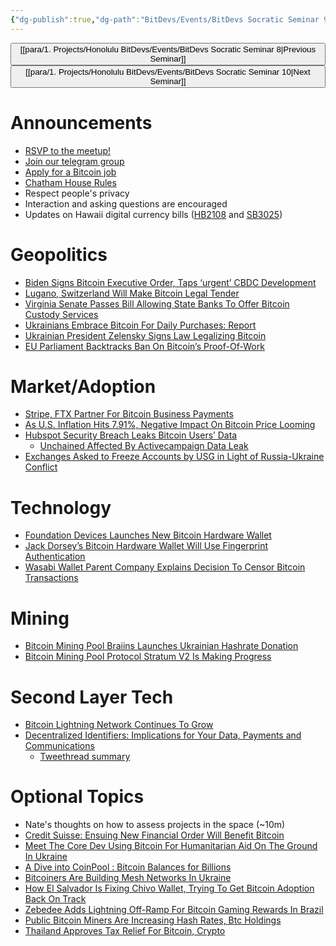 ```yaml
---
{"dg-publish":true,"dg-path":"BitDevs/Events/BitDevs Socratic Seminar 9.md","permalink":"/bit-devs/events/bit-devs-socratic-seminar-9/","title":"BitDevs Socratic Seminar 9","tags":["bitdevs","socratic-9","bitcoin","resource"],"noteIcon":"3","created":"2022-11-21T22:26:28.386-10:00","updated":"2024-11-25T11:54:02.448-10:00"}
---
```




<button class="obsidian-button previous-seminar">[[para/1. Projects/Honolulu BitDevs/Events/BitDevs Socratic Seminar 8\|Previous Seminar]]</button> <button class="obsidian-button next-seminar">[[para/1. Projects/Honolulu BitDevs/Events/BitDevs Socratic Seminar 10\|Next Seminar]]</button> 

# Announcements

- [RSVP to the meetup!](https://www.meetup.com/honolulu-bitdevs/events/284671355/)
- [Join our telegram group](https://t.me/+Uh9gbHO9EHFkZWJh)
- [Apply for a Bitcoin job](https://bitcoinerjobs.com/)
- [Chatham House Rules](https://www.chathamhouse.org/about-us/chatham-house-rule)
- Respect people's privacy
- Interaction and asking questions are encouraged
- Updates on Hawaii digital currency bills ([HB2108](https://www.capitol.hawaii.gov/Session2022/hearingnotices/HEARING_CPN-EET_03-22-22_.PDF) and [SB3025](https://www.capitol.hawaii.gov/Session2022/hearingnotices/HEARING_CPC_03-22-22_.PDF))


# Geopolitics

- [Biden Signs Bitcoin Executive Order, Taps ‘urgent’ CBDC Development](https://bitcoinmagazine.com/markets/biden-signs-bitcoin-executive-order-taps-cbdc)
- [Lugano, Switzerland Will Make Bitcoin Legal Tender](https://bitcoinmagazine.com/business/lugano-switzerland-will-make-bitcoin-legal-tender)
- [Virginia Senate Passes Bill Allowing State Banks To Offer Bitcoin Custody Services](https://bitcoinmagazine.com/business/virginia-state-banks-receive-green-light-to-custody-bitcoin)
- [Ukrainians Embrace Bitcoin For Daily Purchases: Report](https://bitcoinmagazine.com/culture/ukrainians-embrace-bitcoin-for-daily-purchases-nydig-report)
- [Ukrainian President Zelensky Signs Law Legalizing Bitcoin](https://bitcoinmagazine.com/markets/ukrainian-president-zelensky-signs-law-legalizing-bitcoin)
- [EU Parliament Backtracks Ban On Bitcoin’s Proof-Of-Work](https://bitcoinmagazine.com/markets/eu-parliament-backtracks-ban-on-bitcoin-proof-of-work)


# Market/Adoption

- [Stripe, FTX Partner For Bitcoin Business Payments](https://bitcoinmagazine.com/business/stripe-ftx-partner-for-bitcoin-business-payments)
- [As U.S. Inflation Hits 7.91%, Negative Impact On Bitcoin Price Looming](https://bitcoinmagazine.com/markets/inflation-accelerates-bitcoin-price-will-go-down)
- [Hubspot Security Breach Leaks Bitcoin Users’ Data](https://bitcoinmagazine.com/business/hubspot-security-breach-leaks-bitcoin-users-data)
  - [Unchained Affected By Activecampaign Data Leak](https://unchained.com/blog/email-marketing-data-leak-notice/)
- [Exchanges Asked to Freeze Accounts by USG in Light of Russia-Ukraine Conflict](https://www.bloomberg.com/news/articles/2022-02-28/u-s-prods-crypto-exchanges-to-thwart-russia-sanctions-dodgers?srnd=cryptocurrencies-v2)


# Technology

- [Foundation Devices Launches New Bitcoin Hardware Wallet](https://bitcoinmagazine.com/business/foundation-devices-launches-new-bitcoin-hardware-wallet)
- [Jack Dorsey’s Bitcoin Hardware Wallet Will Use Fingerprint Authentication](https://bitcoinmagazine.com/business/dorsey-bitcoin-wallet-will-have-fingerprint-sensor)
- [Wasabi Wallet Parent Company Explains Decision To Censor Bitcoin Transactions](https://bitcoinmagazine.com/business/wasabi-wallet-explains-new-bitcoin-censorship)


# Mining

- [Bitcoin Mining Pool Braiins Launches Ukrainian Hashrate Donation](https://bitcoinmagazine.com/business/bitcoin-mining-pool-braiins-launches-ukrainian-hashrate-donation)
- [Bitcoin Mining Pool Protocol Stratum V2 Is Making Progress](https://bitcoinmagazine.com/technical/stratum-v2-bitcoin-mining-progress)


# Second Layer Tech

- [Bitcoin Lightning Network Continues To Grow](https://bitcoinmagazine.com/markets/bitcoin-lightning-network-continues-to-grow)
- [Decentralized Identifiers: Implications for Your Data, Payments and Communications](https://newsletter.impervious.ai/decentralized-identifiers-implications-for-your-data-payments-and-communications-2/)
  - [Tweethread summary](https://twitter.com/Asher68W/status/1506064904825933824?s=20&t=GAFW7Cn6SuYhT1HjqpIMLA)


# Optional Topics

- Nate's thoughts on how to assess projects in the space (~10m)
- [Credit Suisse: Ensuing New Financial Order Will Benefit Bitcoin](https://bitcoinmagazine.com/markets/credit-suisse-ensuing-new-financial-order-will-benefit-bitcoin)
- [Meet The Core Dev Using Bitcoin For Humanitarian Aid On The Ground In Ukraine](https://bitcoinmagazine.com/culture/bitcoin-core-dev-providing-aid-in-ukraine)
- [A Dive into CoinPool : Bitcoin Balances for Billions](https://lists.linuxfoundation.org/pipermail/bitcoin-dev/2022-February/019968.html?s=09)
- [Bitcoiners Are Building Mesh Networks In Ukraine](https://bitcoinmagazine.com/culture/bitcoiners-building-mesh-networks-in-ukraine)
- [How El Salvador Is Fixing Chivo Wallet, Trying To Get Bitcoin Adoption Back On Track](https://bitcoinmagazine.com/business/el-salvador-fixing-chivo-bitcoin-wallet)
- [Zebedee Adds Lightning Off-Ramp For Bitcoin Gaming Rewards In Brazil](https://bitcoinmagazine.com/business/zebedee-adds-lightning-off-ramp-for-bitcoin-gaming-rewards-in-brazil)
- [Public Bitcoin Miners Are Increasing Hash Rates, Btc Holdings](https://bitcoinmagazine.com/markets/public-bitcoin-miners-growing-hash-rates-btc)
- [Thailand Approves Tax Relief For Bitcoin, Crypto](https://bitcoinmagazine.com/markets/thailand-approves-tax-relief-for-bitcoin-investors)
